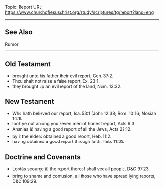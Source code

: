 Topic: Report
URL: https://www.churchofjesuschrist.org/study/scriptures/tg/report?lang=eng

---

## See Also

Rumor

---

## Old Testament

- brought unto his father their evil report, Gen. 37:2.
- Thou shalt not raise a false report, Ex. 23:1.
- they brought up an evil report of the land, Num. 13:32.

## New Testament

- Who hath believed our report, Isa. 53:1 (John 12:38; Rom. 10:16; Mosiah 14:1).
- look ye out among you seven men of honest report, Acts 6:3.
- Ananias â¦ having a good report of all the Jews, Acts 22:12.
- by it the elders obtained a good report, Heb. 11:2.
- having obtained a good report through faith, Heb. 11:39.

## Doctrine and Covenants

- Lordâs scourge â¦ the report thereof shall vex all people, D&C 97:23.
- bring to shame and confusion, all those who have spread lying reports, D&C 109:29.

